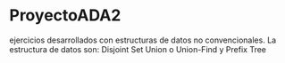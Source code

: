 # ProyectoADA2
ejercicios desarrollados con estructuras de datos no convencionales. La estructura de datos son: Disjoint Set Union o Union-Find y Prefix Tree

